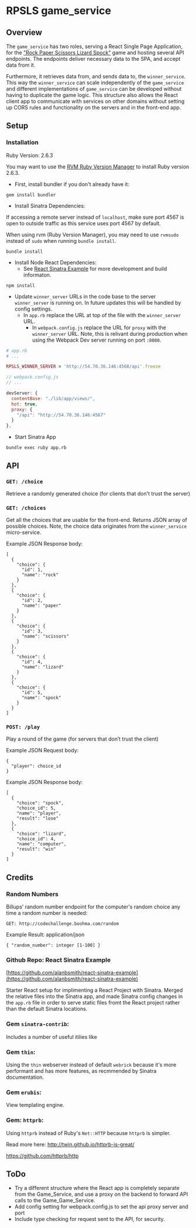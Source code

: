 # RPSLS game_service

## Overview

The `game_service` has two roles, serving a React Single Page Application, for
the ["Rock Paper Scissors Lizard
Spock"](http://www.samkass.com/theories/RPSSL.html) game and hosting several
API endpoints. The endpoints deliver necessary data to the SPA, and accept data
from it.

Furthermore, it retrieves data from, and sends data to, the `winner_service`.
This way the `winner_service` can scale independently of the `game_service` and
different implementations of `game_service` can be developed without
having to duplicate the game logic. This structure also allows the React
client app to communicate with services on other domains without setting up
CORS rules and functionality on the servers and in the front-end app.

## Setup

### Installation

Ruby Version: 2.6.3

You may want to use the [RVM Ruby Version Manager](https://rvm.io/rvm/install)
to install Ruby version 2.6.3.

- First, install bundler if you don't already have it:

```
gem install bundler
```

- Install Sinatra Dependencies:

If accessing a remote server instead of `localhost`, make sure port 4567 is open
to outside traffic as this service uses port 4567 by default.

When using rvm (Ruby Version Manager), you may need to use `rvmsudo` instead of
`sudo` when running `bundle install`.

```
bundle install
```

- Install Node React Dependencies:
  - See [React Sinatra
    Example](https://github.com/alanbsmith/react-sinatra-example) for more
    development and build informaton.

```
npm install
```

- Update `winner_server` URLs in the code base to the server `winner_server` is
  running on. In future updates this will be handled by config settings.
  - In `app.rb` replace the URL at top of the file with the `winner_server`
    URL.
    - In `webpack.config.js` replace the URL for `proxy` with the
      `winner_server` URL. Note, this is relivant during production when using
      the Webpack Dev server running on port `:8080`.

```ruby
# app.rb
# ...

RPSLS_WINNER_SERVER = 'http://54.70.36.146:4568/api'.freeze
```

```javascript
// webpack.config.js
// ...

devServer: {
  contentBase: "./lib/app/views/",
  hot: true,
  proxy: {
    "/api": "http://54.70.36.146:4567"
  }
},
```

- Start Sinatra App

```
bundle exec ruby app.rb
```

## API

### `GET: /choice`

Retrieve a randomly generated choice (for clients that don't trust the server)

### `GET: /choices`

Get all the choices that are usable for the front-end. Returns JSON array of
possible choices. Note, the choice data originates from the `winner_service`
micro-service.

Example JSON Response body:

```
[
  {
    "choice": {
      "id": 1,
      "name": "rock"
    }
  },
  {
    "choice": {
      "id": 2,
      "name": "paper"
    }
  },
  {
    "choice": {
      "id": 3,
      "name": "scissors"
    }
  },
  {
    "choice": {
      "id": 4,
      "name": "lizard"
    }
  },
  {
    "choice": {
      "id": 5,
      "name": "spock"
    }
  }
]
```

### `POST: /play`

Play a round of the game (for servers that don’t trust the client)

Example JSON Request body:

```
{
  "player": choice_id
}
```

Example JSON Response body:

```
[
  {
    "choice": "spock",
    "choice_id": 5,
    "name": "player",
    "result": "lose"
  },
  {
    "choice": "lizard",
    "choice_id": 4,
    "name": "computer",
    "result": "win"
  }
]
```

## Credits

### Random Numbers

Billups' random number endpoint for the computer's random choice any time a
random number is needed:

```
GET: http://codechallenge.boohma.com/random
```

Example Result: application/json

```
{ "random_number": integer [1-100] }
```

### Github Repo: React Sinatra Example

[https://github.com/alanbsmith/react-sinatra-example](https://github.com/alanbsmith/react-sinatra-example)

Starter React setup for implimenting a React Project with Sinatra. Merged the
relative files into the Sinatra app, and made Sinatra config changes in the
`app.rb` file in order to serve static files fromt the React project rather
than the default Sinatra locations.

### Gem `sinatra-contrib`:

Includes a number of useful itilies like

### Gem `thin`:

Using the `thin` webserver instead of default `webrick` because it's more
performant and has more features, as recmmended by Sinatra
documentation.

### Gem `erubis`:

View templating engine.

### Gem: `httprb`:

Using `httprb` instead of Ruby's `Net::HTTP` because `httprb` is simpler.

Read more here:
http://twin.github.io/httprb-is-great/

https://github.com/httprb/http

## ToDo

- Try a different structure where the React app is completely separate from the
  Game_Service, and use a proxy on the backend to forward API calls to the
  Game_Game_Service.
- Add config setting for webpack.config.js to set the api proxy server and port
- Include type checking for request sent to the API, for security.
